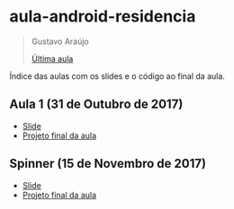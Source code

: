 # aula-android-residencia

> Gustavo Araújo
> 
> [Última aula](#spinner-15-de-novembro-de-2017)

Índice das aulas com os slides e o código ao final da aula.

## Aula 1 (31 de Outubro de 2017)
- [Slide](https://github.com/GustavoHGAraujo/aula-android-residencia/blob/aula/2017.10.31/slides/Curso%20de%20Android%20(31.10.2017).pdf)
- [Projeto final da aula](https://github.com/GustavoHGAraujo/aula-android-residencia/blob/aula/2017.10.31/projeto-android/Receitasdamamae)

## Spinner (15 de Novembro de 2017)
- [Slide](https://github.com/GustavoHGAraujo/aula-android-residencia/blob/aula/2017.11.15/slides/Curso%20de%20Android%20-%20Spinner%20(15.11.2017).pdf)
- [Projeto final da aula](https://github.com/GustavoHGAraujo/aula-android-residencia/blob/aula/2017.11.15/projeto-android/Spinner)
